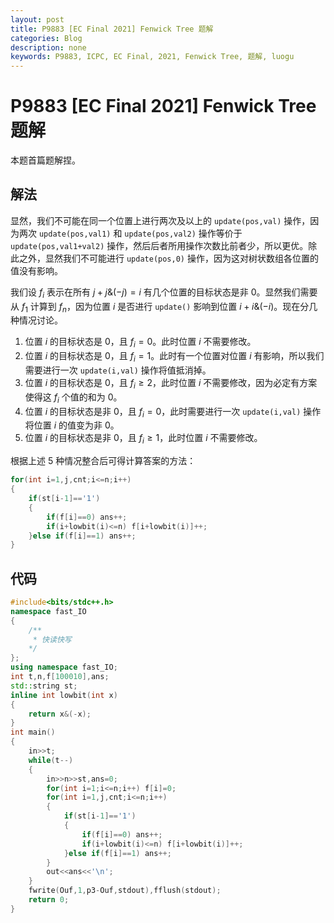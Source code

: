 ```yaml
---
layout: post
title: P9883 [EC Final 2021] Fenwick Tree 题解
categories: Blog
description: none
keywords: P9883, ICPC, EC Final, 2021, Fenwick Tree, 题解, luogu
---
```


# P9883 [EC Final 2021] Fenwick Tree 题解

本题首篇题解捏。

## 解法

显然，我们不可能在同一个位置上进行两次及以上的 `update(pos,val)` 操作，因为两次 `update(pos,val1)` 和 `update(pos,val2)` 操作等价于 `update(pos,val1+val2)` 操作，然后后者所用操作次数比前者少，所以更优。除此之外，显然我们不可能进行 `update(pos,0)` 操作，因为这对树状数组各位置的值没有影响。

我们设 $f_i$ 表示在所有 $j + j \& (-j) = i$ 有几个位置的目标状态是非 $0$。显然我们需要从 $f_1$ 计算到 $f_n$，因为位置 $i$ 是否进行 `update()` 影响到位置 $i + i \& (-i)$。现在分几种情况讨论。

1. 位置 $i$ 的目标状态是 $0$，且 $f_i = 0$。此时位置 $i$ 不需要修改。
2. 位置 $i$ 的目标状态是 $0$，且 $f_i = 1$。此时有一个位置对位置 $i$ 有影响，所以我们需要进行一次 `update(i,val)` 操作将值抵消掉。
3. 位置 $i$ 的目标状态是 $0$，且 $f_i \ge 2$，此时位置 $i$ 不需要修改，因为必定有方案使得这 $f_i$ 个值的和为 $0$。
4. 位置 $i$ 的目标状态是非 $0$，且 $f_i = 0$，此时需要进行一次 `update(i,val)` 操作将位置 $i$ 的值变为非 $0$。
5. 位置 $i$ 的目标状态是非 $0$，且 $f_i \ge 1$，此时位置 $i$ 不需要修改。

根据上述 $5$ 种情况整合后可得计算答案的方法：

```cpp
for(int i=1,j,cnt;i<=n;i++)
{
	if(st[i-1]=='1')
	{
		if(f[i]==0) ans++;
		if(i+lowbit(i)<=n) f[i+lowbit(i)]++;
	}else if(f[i]==1) ans++;
}
```

## 代码

```cpp
#include<bits/stdc++.h>
namespace fast_IO
{
	/**
	 * 快读快写
	*/
};
using namespace fast_IO;
int t,n,f[100010],ans;
std::string st;
inline int lowbit(int x)
{
	return x&(-x);
}
int main()
{
	in>>t;
	while(t--)
	{
		in>>n>>st,ans=0;
		for(int i=1;i<=n;i++) f[i]=0;
		for(int i=1,j,cnt;i<=n;i++)
		{
			if(st[i-1]=='1')
			{
				if(f[i]==0) ans++;
				if(i+lowbit(i)<=n) f[i+lowbit(i)]++;
			}else if(f[i]==1) ans++;
		}
		out<<ans<<'\n';
	}
	fwrite(Ouf,1,p3-Ouf,stdout),fflush(stdout);
	return 0;
}
```
